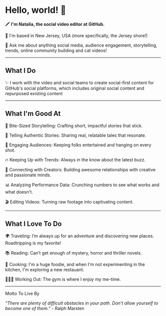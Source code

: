 # Hello, world! 👋

🖍️ **I'm Natalia, the social video editor at GitHub.**

🥯 I'm based in New Jersey, USA (more specifically, the Jersey shore!)

💬 Ask me about anything social media, audience engagement, storytelling, trends, online community building and cat videos!

-------

## What I Do

✨ I work with the video and social teams to create social-first content for GitHub's social platforms, which includes original social content and repurposed existing content 

----

## What I'm Good At

📝 Bite-Sized Storytelling: Crafting short, impactful stories that stick.

💬 Telling Authentic Stories: Sharing real, relatable tales that resonate.

🎤 Engaging Audiences: Keeping folks entertained and hanging on every shot.

🔥 Keeping Up with Trends: Always in the know about the latest buzz.

🤝 Connecting with Creators: Building awesome relationships with creative and passionate minds.

📊 Analyzing Performance Data: Crunching numbers to see what works and what doesn't.

🎬 Editing Videos: Turning raw footage into captivating content.

----

## What I Love To Do

🌍 Traveling: I’m always up for an adventure and discovering new places. Roadtripping is my favorite!

📚 Reading: Can’t get enough of mystery, horror and thriller novels.

🍳 Cooking: I'm a huge foodie, and when I'm not experimenting in the kitchen, I'm exploring a new restauant. 

🏋🏻‍♀️ Working Out: The gym is where I enjoy my me-time.

----

Motto To Live By

_“There are plenty of difficult obstacles in your path. Don’t allow yourself to become one of them.”_ - Ralph Marsten 


<!--
**natcat8/natcat8** is a ✨ _special_ ✨ repository because its `README.md` (this file) appears on your GitHub profile.

Here are some ideas to get you started:

- 🔭 I’m currently working on ...
- 🌱 I’m currently learning ...
- 👯 I’m looking to collaborate on ...
- 🤔 I’m looking for help with ...
- 💬 Ask me about ...
- 📫 How to reach me: ...
- 😄 Pronouns: ...
- ⚡ Fun fact: ...
-->
